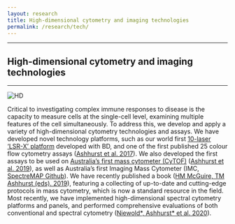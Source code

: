 ```yaml
---
layout: research
title: High-dimensional cytometry and imaging technologies
permalink: /research/tech/
---
```


---

## High-dimensional cytometry and imaging technologies ##

---

![HD](https://raw.githubusercontent.com/tomashhurst/tomashhurst.github.io/master/images/HDtech3.png)

Critical to investigating complex immune responses to disease is the capacity to measure cells at the single-cell level, examining multiple features of the cell simultaneously. To address this, we develop and apply a variety of high-dimensional cytometry technologies and assays. We have developed novel technology platforms, such as our world first [10-laser ‘LSR-X’ platform](https://sydneycytometry.org.au/hdflow) developed with BD, and one of the first published 25 colour flow cytometry assays ([Ashhurst et al. 2017](https://currentprotocols.onlinelibrary.wiley.com/doi/abs/10.1002/cpim.37)). We also developed the first assays to be used on [Australia’s first mass cytometer (CyTOF)](https://www.immunology.org.au/files/Newsletter_pdfs/ASI_NL_March_2015.pdf) ([Ashhurst et al. 2019](https://link.springer.com/protocol/10.1007/978-1-4939-9454-0_12)), as well as Australia’s first Imaging Mass Cytometer (IMC, [SpectreMAP Github](https://github.com/ImmuneDynamics/SpectreMAP)). We have recently published a book ([HM McGuire, TM Ashhurst (eds). 2019](https://link.springer.com/book/10.1007/978-1-4939-9454-0)), featuring a collecting of up-to-date and cutting-edge protocols in mass cytometry, which is now a standard resource in the field. Most recently, we have implemented high-dimensional spectral cytometry platforms and panels, and performed comprehensive evaluations of both conventional and spectral cytometry ([Niewold\*, Ashhurst\* et al. 2020](https://onlinelibrary.wiley.com/doi/abs/10.1002/cyto.a.24211)). 

<br />
